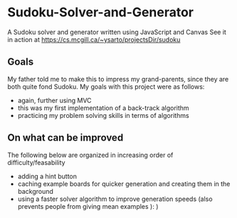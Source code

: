 # Sudoku-Solver-and-Generator
A Sudoku solver and generator written using JavaScript and Canvas
See it in action at https://cs.mcgill.ca/~ysarto/projectsDir/sudoku
## Goals
My father told me to make this to impress my grand-parents, since they are both quite fond Sudoku. My goals with this project were as follows:
- again, further using MVC
- this was my first implementation of a back-track algorithm
- practicing my problem solving skills in terms of algorithms
## On what can be improved
The following below are organized in increasing order of difficulty/feasability
- adding a hint button
- caching example boards for quicker generation and creating them in the background
- using a faster solver algorithm to improve generation speeds (also prevents people from giving mean examples ): )

